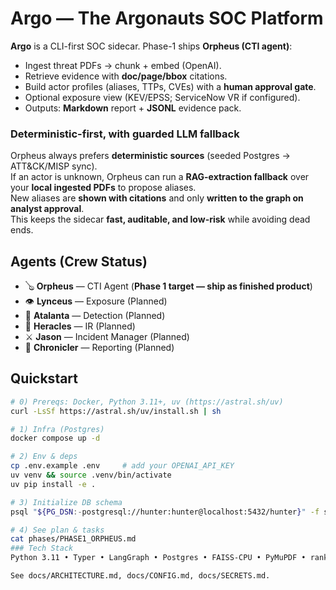 # Argo — The Argonauts SOC Platform

**Argo** is a CLI-first SOC sidecar. Phase-1 ships **Orpheus (CTI agent)**:
- Ingest threat PDFs → chunk + embed (OpenAI).
- Retrieve evidence with **doc/page/bbox** citations.
- Build actor profiles (aliases, TTPs, CVEs) with a **human approval gate**.
- Optional exposure view (KEV/EPSS; ServiceNow VR if configured).
- Outputs: **Markdown** report + **JSONL** evidence pack.

### Deterministic-first, with guarded LLM fallback
Orpheus always prefers **deterministic sources** (seeded Postgres → ATT&CK/MISP sync).  
If an actor is unknown, Orpheus can run a **RAG-extraction fallback** over your **local ingested PDFs** to propose aliases.  
New aliases are **shown with citations** and only **written to the graph on analyst approval**.  
This keeps the sidecar **fast, auditable, and low-risk** while avoiding dead ends.

## Agents (Crew Status)
- 🪕 **Orpheus** — CTI Agent (**Phase 1 target — ship as finished product**)
- 👁️ **Lynceus** — Exposure (Planned)
- 🏹 **Atalanta** — Detection (Planned)
- 🔨 **Heracles** — IR (Planned)
- ⚔️ **Jason** — Incident Manager (Planned)
- 📜 **Chronicler** — Reporting (Planned)

## Quickstart
```bash
# 0) Prereqs: Docker, Python 3.11+, uv (https://astral.sh/uv)
curl -LsSf https://astral.sh/uv/install.sh | sh

# 1) Infra (Postgres)
docker compose up -d

# 2) Env & deps
cp .env.example .env     # add your OPENAI_API_KEY
uv venv && source .venv/bin/activate
uv pip install -e .

# 3) Initialize DB schema
psql "${PG_DSN:-postgresql://hunter:hunter@localhost:5432/hunter}" -f stores/pg_schema.sql

# 4) See plan & tasks
cat phases/PHASE1_ORPHEUS.md
### Tech Stack
Python 3.11 • Typer • LangGraph • Postgres • FAISS-CPU • PyMuPDF • rank-BM25 • OpenAI embeddings

See docs/ARCHITECTURE.md, docs/CONFIG.md, docs/SECRETS.md.
